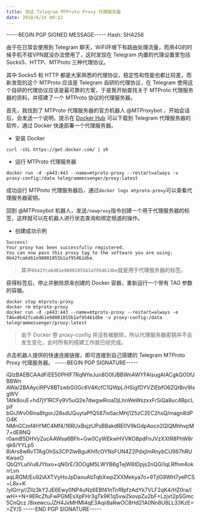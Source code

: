 ```yaml
---
title: 验证 Telegram MTProto Proxy 代理服务器
date: 2018/6/24 00:32
---
```


-----BEGIN PGP SIGNED MESSAGE-----
Hash: SHA256

由于在日常会使用到 Telegram 聊天，WiFi环境下有路由处理流量，而用4G的时候手机不挂VPN就没办法使用了，这时发现在 Telegram 内置的代理设置里包括 Socks5、HTTP、MTProto 三种代理协议。

其中 Socks5 和 HTTP 都是大家熟悉的代理协议，稳定性和性能也都比较差，而新发现的这个 MTProto 应该是 Telegram 自研的代理协议，在 Telegram 使用这个自研的代理协议应该是最可靠的方案，于是我开始查找关于 MTProto 代理服务器的资料，并搭建了一个 MTProto 协议的代理服务器。

首先，我找到了 MTProto 代理服务器的官方机器人 @MTProxybot ，开始会话后，会发送一个说明，提示在 [Docker Hub](https://hub.docker.com/r/telegrammessenger/proxy/) 可以下载到 Telegram 代理服务器的软件，通过 Docker 快速部署一个代理服务器。

* 安装 Docker

```
curl -sSL https://get.docker.com/ | sh
```
* 运行 MTProto 代理服务器

```
docker run -d -p443:443 --name=mtproto-proxy --restart=always -v proxy-config:/data telegrammessenger/proxy:latest
```

成功运行 MTProto 代理服务器后，通过``docker logs mtproto-proxy``可以查看代理服务器密钥。

回到 @MTProxybot 机器人，发送``/newproxy``指令创建一个用于代理服务器的标签，这样就可以在机器人进行状态查询和绑定频道的操作。

* 创建成功示例

```
Success!
Your proxy has been successfully registered.
You can now pass this proxy tag to the software you are using: 0b42fca6d61e98001855b1af95461dbe.
```
>其中``0b42fca6d61e98001855b1af95461dbe``就是用于代理服务器的标签。

获得标签后，停止并删除原来创建的 Docker 容器，重新运行一个带有 TAG 参数的容器。
```
docker stop mtproto-proxy
docker rm mtproto-proxy
docker run -d -p443:443 --name=mtproto-proxy --restart=always -e TAG=0b42fca6d61e98001855b1af95461dbe -v proxy-config:/data telegrammessenger/proxy:latest
```
>由于 Docker 卷 proxy-config 并没有被删除，所以代理服务器密钥并不会发生变化，此时所有的搭建工作就已经完成。

点击机器人提供的快速连接链接，即可连接到自己搭建的 Telegram MTProto Proxy 代理服务器。
-----BEGIN PGP SIGNATURE-----

iQIzBAEBCAAdFiEE50PHlF7RqNYeJun8O0fJBBWnAWYFAlsugAIACgkQO0fJBBWn
AWa/2BAAyciRPV8BTswbG0Gc6V4KcfC1QWpL/HSigfDYVZIEbfO6ZQt8n/9IxgWV
1Atk8ouE+hd7jY1RCFy9V5uQ2e7dwgwRioaDjLhnWeWszxxFrSiQa8uc4BpcLpif
bGiJWv06lna8tgorJ28sdUQuytaPfQ587io5acMHj125zC2EC2hsQ/magn8dPO4K
NMnGCmf4hYMC4Mf4/16RUxBsjzUPsBBakdRE0V9kGdpAocn2QlQMhhvpM7+dEBNQ
r0amB5DHVyZucAAWsa6BFh+Gw0CyWEkwHVVKO8pdFnJVzXXtR8PhW8rqk6/YYLp5
BiArs8wRvT7AgOhSs3CP2lwBguKhlfcOYNsFUN4Z2PdxjImRnybCU987hRUKwseO
QbQYLuIVu8JYbxo+qN0rE/3OOgM5LWYB6gTejW6tDpjs2nQGi1qLRfhm4okrrLvn
aqLRGM/Eu92iAXTVyHoJpDaouAbTqbXwpZXXMekya7o+9TjIG9WH7yePCS+L8x+K
/ylGrry//Zllz3kY2JE6Ewy0NP4uNz6EBf41nTn1RpfzAdYk7VLF2qK4/HZ0ra/l
wH++N+9ERcZfuFwPGMEsXpFHr3gTk9K1q5vwZkovpZu2bF+Lzjvt2pSGmc5CnQcz
/8ixewcuJZH4JxMHMl4qE3Aqii8aRwOC8Hd21A0Nn8U8LL33KzE=
=ZY/5
-----END PGP SIGNATURE-----

